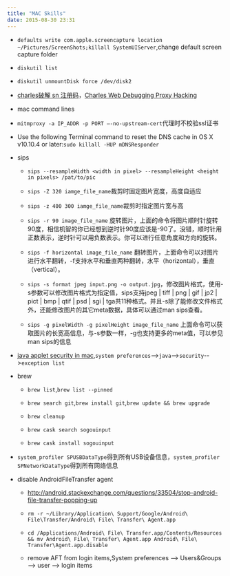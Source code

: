 ```yaml
---
title: "MAC Skills"
date: 2015-08-30 23:31
---
```


+ ``defaults write com.apple.screencapture location ~/Pictures/ScreenShots;killall SystemUIServer``,change default screen capture folder

+ ``diskutil list``

+ ``diskutil unmountDisk force /dev/disk2``

+ [charles破解 sn 注册码](http://www.gfzj.us/2014/12/20/charlse-sn-download.html)，[Charles Web Debugging Proxy Hacking](http://www.gfzj.us/tech/2015/06/24/charles-hacking.html)

+ mac command lines

+ ``mitmproxy -a IP_ADDR -p PORT —-no-upstream-cert``代理时不校验ssl证书

+ Use the following Terminal command to reset the DNS cache in OS X v10.10.4 or later:``sudo killall -HUP mDNSResponder``

+ sips
  + ``sips --resampleWidth <width in pixel> --resampleHeight <height in pixels> /pat/to/pic``
  + ``sips -Z 320 iamge_file_name``裁剪时固定图片宽度，高度自适应
  + ``sips -z 400 300 iamge_file_name``裁剪时指定图片宽与高

  + ``sips -r 90 image_file_name`` 旋转图片，上面的命令将图片顺时针旋转90度，相信机智的你已经想到逆时针90度应该是-90了。没错，顺时针用正数表示，逆时针可以用负数表示。你可以进行任意角度和方向的旋转。

  + ``sips -f horizontal image_file_name`` 翻转图片，上面命令可以对图片进行水平翻转，-f支持水平和垂直两种翻转，水平（horizontal），垂直（vertical）。

  + ``sips -s format jpeg input.png -o output.jpg``，修改图片格式，使用-s参数可以修改图片格式为指定值，sips支持jpeg | tiff | png | gif | jp2 | pict | bmp | qtif | psd | sgi | tga共11种格式。并且-s除了能修改文件格式外，还能修改图片的其它meta数据，具体可以通过man sips查看。

  + ``sips -g pixelWidth -g pixelHeight image_file_name`` 上面命令可以获取图片的长宽高信息，与-s参数一样，-g也支持更多的meta值，可以参见man sips的信息

+ [java applet security in mac](https://www.java.com/en/download/faq/exception_sitelist.xml),``system preferences``-->``java``-->``security``-->``exception list``

+ brew

  + ``brew list``,``brew list --pinned``

  + ``brew search git``,``brew install git``,``brew update && brew upgrade``

  + ``brew cleanup``

  + ``brew cask search sogouinput``

  + ``brew cask install sogouinput``

+ ``system_profiler SPUSBDataType``得到所有USB设备信息，``system_profiler SPNetworkDataType``得到所有网络信息

+ disable AndroidFileTransfer agent

  + http://android.stackexchange.com/questions/33504/stop-android-file-transfer-popping-up

  + ``rm -r ~/Library/Application\ Support/Google/Android\ File\Transfer/Android\ File\ Transfer\ Agent.app``

  + ``cd /Applications/Android\ File\ Transfer.app/Contents/Resources && mv Android\ File\ Transfer\ Agent.app Android\ File\ Transfer\Agent.app.disable``

  + remove AFT from login items,System preferences --> Users&Groups --> user --> login items


